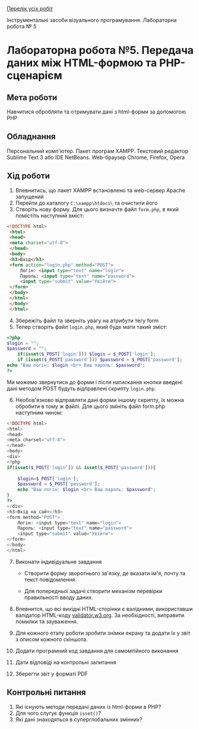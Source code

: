 [Перелік усіх робіт](README.md)

Інструментальні засоби візуального програмування. Лабораторна робота № 5

# Лабораторна робота №5. Передача даних між HTML-формою та PHP-сценарієм


## Мета роботи

Навчитися обробляти та отримувати дані з html-форми за допомогою PHP

## Обладнання

Персональний комп'ютер. Пакет програм XAMPP. Текстовий редактор Sublime Text 3 або IDE NetBeans. Web-браузер Chrome, Firefox, Opera

## Хід роботи

1.  Впевнитись, що пакет XAMPP встановлено та web-сервер Apache запущений
2.  Перейти до каталогу `C:\xampp\htdocs\` та очистити його
3.  Створіть нову форму. Для цього визначте файл `form.php`, в який помістіть наступний вміст:
```html   
<!DOCTYPE html>
 <html>
 <head> 
 <meta charset="utf-8"> 
 </head> 
 <body> 
 <h3>Вхід</h3> 
 <form action="login.php" method="POST">
     Логін: <input type="text" name="login">
     Пароль: <input type="text" name="password">
     <input type="submit" value="Увійти">
 </form>
 </body> 
 </html> 
 </body> 
 </html>
```


4.  Збережіть файл та зверніть увагу на атрибути тегу form
5.  Тепер створіть файл `login.php`, який буде мати такий зміст:
```php
<?php
$login = "";
$password = "";
    if(isset($_POST['login'])) $login = $_POST['login'];
    if (isset($_POST['password'])) $password = $_POST['password'];    
echo "Ваш логін: $login <br> Ваш пароль: $password"; 
?> 
```
  
Ми можемо звернутися до форми і після натискання кнопки введені дані методом POST будуть відправлені скрипту `login.php`.

6. Необов'язково відправляти дані форми іншому скрипту, їх можна обробити в тому ж файлі. Для цього змініть файл form.php наступним чином:
```php
<!DOCTYPE html>
<html>
<head>
<meta charset="utf-8">
</head>
<body>
<div>
<?php
if(isset($_POST['login']) && isset($_POST['password'])){
 
    $login=$_POST['login'];
    $password = $_POST['password'];
    echo "Ваш логін: $login <br> Ваш пароль: $password";
}
?>
</div>
<h3>Вхід на сайт</h3>
<form method="POST">
    Логін: <input type="text" name="login">
    Пароль: <input type="text" name="password">
    <input type="submit" value="Увійти">
</form>
</body>
</html>
```

7. Виконати індивідуальне завдання
    + Створити форму зворотнього зв'язку, де вказати ім'я, почту та текст повідомлення.

    + Для попередньої задачі створити механізм перевірки правильності вводу даних.

8. Впевнится, що всі вихідні HTML-сторінки є валідними, використавши валідатор HTML-коду [validator.w3.org](https://validator.w3.org/). За необхідності, виправити помилки та зауваження.
9. Для кожного етапу роботи зробити знімки екрану та додати їх у звіт з описом кожного скіншота.
10. Додати програмний код завдання для самомтійного виконання
11. Дати відповіді на контрольні запитання
12. Зберегти звіт у форматі PDF

## Контрольні питання

1.  Які існують методи передачі даних із html-форми в PHP?
2.  Для чого слугує функція `isset()`?
3.  Які дані знаходяться в суперглобальних змінних?